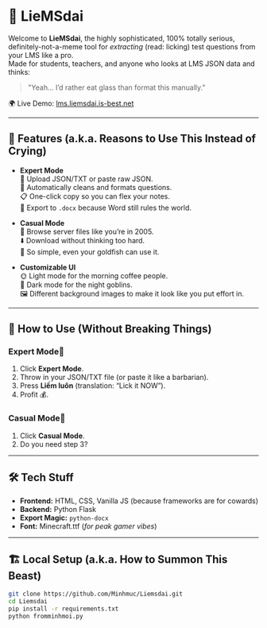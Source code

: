 # 🍭 LieMSdai

Welcome to **LieMSdai**, the highly sophisticated, 100% totally serious, definitely-not-a-meme tool for *extracting* (read: licking) test questions from your LMS like a pro.  
Made for students, teachers, and anyone who looks at LMS JSON data and thinks:  
> "Yeah… I’d rather eat glass than format this manually."

🌍 Live Demo: [lms.liemsdai.is-best.net](https://lms.liemsdai.is-best.net)

---

## 🥂 Features (a.k.a. Reasons to Use This Instead of Crying)

- **Expert Mode**  
  📂 Upload JSON/TXT or paste raw JSON.  
  🧼 Automatically cleans and formats questions.  
  📋 One-click copy so you can flex your notes.  
  📄 Export to `.docx` because Word still rules the world.

- **Casual Mode**  
  📜 Browse server files like you’re in 2005.  
  ⬇️ Download without thinking too hard.  
  🫠 So simple, even your goldfish can use it.

- **Customizable UI**  
  🌞 Light mode for the morning coffee people.  
  🌚 Dark mode for the night goblins.  
  🖼 Different background images to make it look like you put effort in.

---

## 🧪 How to Use (Without Breaking Things)

### Expert Mode🧠
1. Click **Expert Mode**.
2. Throw in your JSON/TXT file (or paste it like a barbarian).
3. Press **Liếm luôn** (translation: “Lick it NOW”).
4. Profit 💰.

### Casual Mode🐔
1. Click **Casual Mode**.
2. Do you need step 3?

---

## 🛠 Tech Stuff

- **Frontend:** HTML, CSS, Vanilla JS (because frameworks are for cowards)  
- **Backend:** Python Flask  
- **Export Magic:** `python-docx`  
- **Font:** Minecraft.ttf (*for peak gamer vibes*)

---

## 🏗 Local Setup (a.k.a. How to Summon This Beast)

```bash
git clone https://github.com/Minhmuc/Liemsdai.git
cd Liemsdai
pip install -r requirements.txt
python fromminhmoi.py
